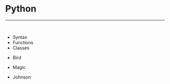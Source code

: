 # Python
<hr>
<br>

<ul>
<li><a onclick="app.helpPageDisplay('python/syntax')">Syntax</a></li>
<li><a onclick="app.helpPageDisplay('python/functions')">Functions</a></li>
<li><a onclick="app.helpPageDisplay('python/classes')">Classes</a></li>
</ul>

* Bird

* Magic
* Johnson
